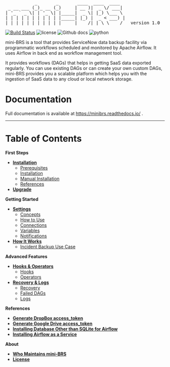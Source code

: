 <pre>
           _       _       ____  ____  ____
 _ __ ___ (_)_ __ (_)     | __ )|  _ \/ ___|
| '_ ` _ \| | '_ \| |_____|  _ \| |_) \___ \
| | | | | | | | | | |_____| |_) |  _ < ___) |
|_| |_| |_|_|_| |_|_|     |____/|_| \_\____/   version 1.0
</pre>


[![Build Status](https://travis-ci.org/Cloud-Innovation-Partners/miniBRS.svg?branch=v1-0-dev)](https://travis-ci.org/Cloud-Innovation-Partners/miniBRS) ![license](https://img.shields.io/badge/license-Apache2-blue) ![Github docs](https://img.shields.io/badge/docs-passing-green) ![python](https://img.shields.io/badge/python-3.6-blue)

mini-BRS is a tool that provides ServiceNow data backup facility via programmatic workflows scheduled and monitored by Apache Airflow. It uses Airflow in back end as workflow management tool.

It provides workflows (DAGs) that helps in getting SaaS data exported regularly. You can use existing DAGs or can create your own custom DAGs, mini-BRS provides you a scalable platform which helps you with the ingestion of SaaS data to any cloud or local network storage.

# Documentation
Full documentation is available at https://minibrs.readthedocs.io/ .

---

# Table of Contents

**First Steps**

* **[Installation](docs/installation.md)**
    - [Prerequisites](docs/installation.md#prerequisites)
    - [Installation](docs/installation.md#installation)
    - [Manual Installation](docs/installation.md#manual-installation)
    - [References](docs/installation.md#references)
* **[Upgrade](docs/upgrade.md)**

**Getting Started**

* **[Settings](docs/settings.md)**
    - [Concepts](docs/settings.md#concepts)
    - [How to Use](docs/settings.md#how-to-use)
    - [Connections](docs/settings.md#connections)
    - [Variables](docs/settings.md#variables)
    - [Notifications](docs/settings.md#notifications)
* **[How It Works](docs/how_it_works.md)**
    - [Incident Backup Use Case](docs/how_it_works.md#incident-backup-use-case)

**Advanced Features**

* **[Hooks & Operators](docs/hooks_and_operators.md)**
    - [Hooks](docs/hooks_and_operators.md#hooks)
    - [Operators](docs/hooks_and_operators.md#operators)
* **[Recovery & Logs](docs/logs.md)**
    - [Recovery](docs/logs.md)
    - [Failed DAGs](docs/logs.md#failed-dags)
    - [Logs](docs/logs.md#logs)

**References**

* **[Generate DropBox access_token](docs/dropbox.md)**
* **[Generate Google Drive access_token](docs/googledrive.md)**
* **[Installing Database Other than SQLite for Airflow](https://airflow.apache.org/docs/stable/installation.html#initiating-airflow-database)**
* **[Installing Airflow as a Service](https://medium.com/@shahbaz.ali03/run-apache-airflow-as-a-service-on-ubuntu-18-04-server-b637c03f4722)**


**About**

* **[Who Maintains mini-BRS](docs/about.md#who-maintains-mini-brs)**
* **[License](docs/LICENSE.md)**
